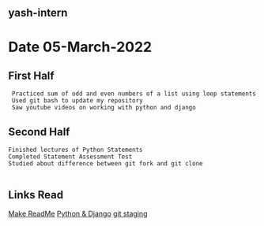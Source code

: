 
## yash-intern

# Date 05-March-2022

## First Half
```
 Practiced sum of odd and even numbers of a list using loop statements
 Used git bash to update my repository
 Saw youtube videos on working with python and django
```
## Second Half
```
Finished lectures of Python Statements
Completed Statement Assessment Test
Studied about difference between git fork and git clone


```
## Links Read
[Make ReadMe](https://www.makeareadme.com/)
[Python & Django](https://www.youtube.com/watch?v=B40bteAMM_M)
[git staging](https://www.geeksforgeeks.org/staging-in-git/)